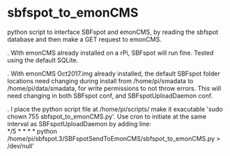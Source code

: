 # sbfspot_to_emonCMS
python script to interface SBFspot and emonCMS, by reading the sbfspot database and then make a GET request to emonCMS.

. With emonCMS already installed on a rPi, SBFspot will run fine. Tested using the default SQLite.

. With emonCMS Oct2017.img already installed, the default SBFspot folder locations need changing during install from /home/pi/smadata to /home/pi/data/smadata, for write permissions to not throw errors. This will need changing in both SBFspot conf, and SBFspotUploadDaemon conf.

. I place the python script file at /home/pi/scripts/  make it exacutable 'sudo chown 755 sbfspot_to_emonCMS.py'. Use cron to initiate at the same interval as SBFspotUploadDaemon by adding line: <br/>
*/5 * * * * python /home/pi/sbfspot.3/SBFspotSendToEmonCMS/sbfspot_to_emonCMS.py > /dev/null'
